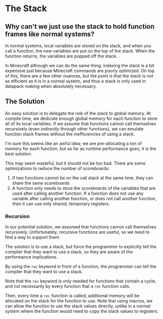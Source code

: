 # The Stack

## Why can't we just use the stack to hold function frames like normal systems?

In normal systems, local variables are stored on the stack, and when you call a function, the new variables are put on the top of the stack. When the function returns, the variables are popped off the stack.

In Minecraft although we can do the same thing, indexing the stack is a bit expensive just because Minecraft commands are poorly optimized. On top of this, there are a few other nuances, but the point is that the stack is not as efficient as it is in a normal system, and thus a stack is only used in datapack making when absolutely necessary.

## The Solution

An easy solution is to delegate the role of the stack to global memory. At compile time, we dedicate enough global memory for each function to store all of its local variables. If we assume that functions cannot call themselves recursively (even indirectly through other functions), we can emulate function stack frames without the inefficiencies of using a stack.

I'm sure this seems like an awful idea; we are pre-allocating a ton of memory for each function, but as far as runtime performance goes, it is the best solution.

This may seem wasteful, but it should not be too bad. There are some optimizations to reduce the number of scoreboards:

1. If two functions cannot be on the call stack at the same time, they can share the same scoreboards
2. A function only needs to store the scoreboards of the variables that are used after calling another function. If a function does not use any variable after calling another function, or does not call another function, then it can use only shared, temporary registers.

### Recursion

In our potential solution, we assumed that functions cannot call themselves recursively. Unfortunately, recursive functions are useful, so we need to find a way to support them.

The solution is to use a stack, but force the programmer to explicitly tell the compiler that they want to use a stack, so they are aware of the performance implications.

By using the `rec` keyword in front of a function, the programmer can tell the compiler that they want to use a stack.

Note that the `rec` keyword is only needed for functions that contain a cycle, and not necessarily by every function that a `rec` function calls.

Then, every time a `rec` function is called, additional memory will be allocated on the stack for the function to use. Note that using macros, we can allow the function to use the stack values directly, unlike in a normal system where the function would need to copy the stack values to registers.